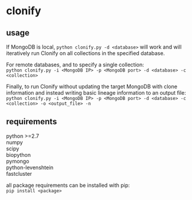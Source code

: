 clonify
=======
  
usage
-----
If MongoDB is local, `python clonify.py -d <database>` will work and will iteratively run Clonify on all collections in the specified database.  
  
For remote databases, and to specify a single collection:  
`python clonify.py -i <MongoDB IP> -p <MongoDB port> -d <database> -c <collection>`  
  
Finally, to run Clonify without updating the target MongoDB with clone information and instead writing basic lineage information to an output file:  
`python clonify.py -i <MongoDB IP> -p <MongoDB port> -d <database> -c <collection> -o <output_file> -n`  

  
requirements
------------
python >=2.7  
numpy  
scipy  
biopython  
pymongo  
python-levenshtein  
fastcluster    
  
all package requirements can be installed with pip:  
`pip install <package>`


